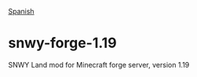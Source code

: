[Spanish](/README.es.md)

# snwy-forge-1.19
SNWY Land mod for Minecraft forge server, version 1.19


